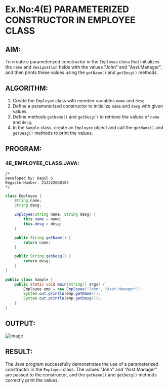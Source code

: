 # Ex.No:4(E) PARAMETERIZED CONSTRUCTOR IN EMPLOYEE CLASS

## AIM:
To create a parameterized constructor in the `Employee` class that initializes the `name` and `designation` fields with the values "John" and "Asst.Manager", and then prints these values using the `getName()` and `getDesg()` methods.

## ALGORITHM:
1. Create the `Employee` class with member variables `name` and `desg`.
2. Define a parameterized constructor to initialize `name` and `desg` with given values.
3. Define methods `getName()` and `getDesg()` to retrieve the values of `name` and `desg`.
4. In the `Sample` class, create an `Employee` object and call the `getName()` and `getDesg()` methods to print the values.

## PROGRAM:

### 4E_EMPLOYEE_CLASS.JAVA:
```
/*
Developed by: Ragul S
RegisterNumber: 212222060184
*/
```
```java
class Employee {
    String name;
    String desg;

    Employee(String name, String desg) {
        this.name = name;
        this.desg = desg;
    }

    public String getName() {
        return name;
    }

    public String getDesg() {
        return desg;
    }
}

public class Sample {
    public static void main(String[] args) {
        Employee emp = new Employee("John", "Asst.Manager");
        System.out.println(emp.getName());
        System.out.println(emp.getDesg());
    }
}
```

## OUTPUT:
![image](https://github.com/user-attachments/assets/784ce90d-a3c5-4490-b673-3e4ca9f036ea)


## RESULT:
The Java program successfully demonstrates the use of a parameterized constructor in the `Employee` class. The values "John" and "Asst.Manager" are passed to the constructor, and the `getName()` and `getDesg()` methods correctly print the values.
